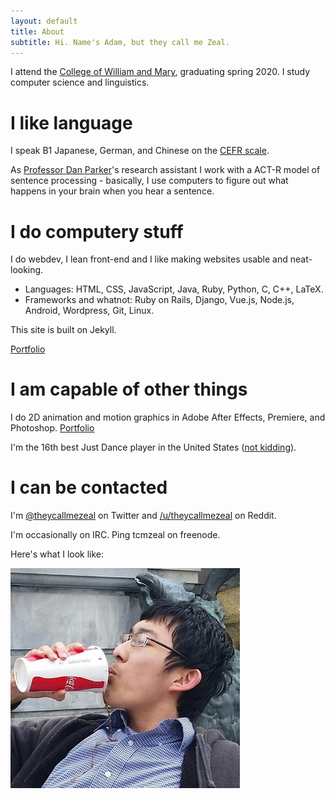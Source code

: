 ```yaml
---
layout: default
title: About
subtitle: Hi. Name's Adam, but they call me Zeal.
---
```


I attend the [College of William and Mary](http://wm.edu), graduating spring 2020. I study computer science and linguistics.

# I like language

I speak B1 Japanese, German, and Chinese on the [CEFR scale](https://en.wikipedia.org/wiki/Common_European_Framework_of_Reference_for_Languages).

As [Professor Dan Parker](http://www.wm.edu/as/linguistics/parker/about.html)'s research assistant I work with a ACT-R model of sentence processing - basically, I use computers to figure out what happens in your brain when you hear a sentence.

# I do computery stuff

I do webdev, I lean front-end and I like making websites usable and neat-looking.

* Languages: HTML, CSS, JavaScript, Java, Ruby, Python, C, C++, LaTeX.
* Frameworks and whatnot: Ruby on Rails, Django, Vue.js, Node.js, Android, Wordpress, Git, Linux.

This site is built on Jekyll.

[Portfolio](portfolio#computery)

# I am capable of other things

I do 2D animation and motion graphics in Adobe After Effects, Premiere, and Photoshop. [Portfolio](portfolio#video)

I'm the 16th best Just Dance player in the United States ([not kidding](https://youtu.be/AUqUBdKvraI)).

# I can be contacted

I'm [@theycallmezeal](http://twitter.com/theycallmezeal) on Twitter and [/u/theycallmezeal](http://reddit.com/u/theycallmezeal) on Reddit.

I'm occasionally on IRC. Ping tcmzeal on freenode.

Here's what I look like:

![Me enjoying a delicious beverage](images/coke.png)
